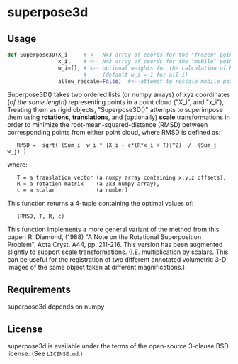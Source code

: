 superpose3d
===========

##  Usage

```python
def Superpose3D(X_i     # <-- Nx3 array of coords for the "frozen" point cloud
                x_i,    # <-- Nx3 array of coords for the "mobile" point cloud
                w_i=[], # <-- optional weights for the calculation of RMSD
                        #     (default w_i = 1 for all i)
                allow_rescale=False)  #<--attempt to rescale mobile point cloud?
```

Superpose3D() takes two ordered lists (or numpy arrays) of xyz coordinates
(*of the same length*) representing points in a point cloud ("X_i", and "x_i"),
Treating them as rigid objects, "Superpose3D()" attempts to superimpose
them using **rotations**, **translations**, and (optionally) **scale**
transformations in order to minimize the root-mean-squared-distance (RMSD)
between corresponding points from either point cloud, where RMSD is defined as:

```
   RMSD =  sqrt( (Sum_i  w_i * |X_i - c*(R*x_i + T)|^2)  /  (Sum_j w_j) )
```
where:
```
   T = a translation vector (a numpy array containing x,y,z offsets),
   R = a rotation matrix    (a 3x3 numpy array),
   c = a scalar             (a number)
```
This function returns a 4-tuple containing the optimal values of:
```
   (RMSD, T, R, c)
```
This function implements a more general variant of the method from this paper:
R. Diamond, (1988)
"A Note on the Rotational Superposition Problem",
 Acta Cryst. A44, pp. 211-216.
This version has been augmented slightly to support scale transformations.  (I.E. multiplication by scalars.  This can be useful for the registration of two different annotated volumetric 3-D images of the same object taken at different magnifications.)


## Requirements

superpose3d depends on numpy

## License

superpose3d is available under the terms of the open-source 3-clause
BSD license.  (See `LICENSE.md`.)
